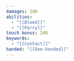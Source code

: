 ```yaml
---
damages: 2d6
abilities:
  - "[[Bleed]]"
  - "[[Parry]]"
touch bonus: 2d6
keywords:
  - "[[Contact]]"
handed: "[[One-handed]]"
---
```

